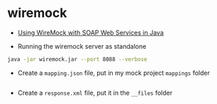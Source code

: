 # wiremock

- [Using WireMock with SOAP Web Services in Java](https://stackoverflow.com/a/51037786/1849597)

- Running the wiremock server as standalone

```sh
java -jar wiremock.jar --port 8088 --verbose
```

- Create a `mapping.json` file, put in my mock project `mappings` folder

```json
```

- Create a `response.xml` file, put it in the `__files` folder

```xml
```

